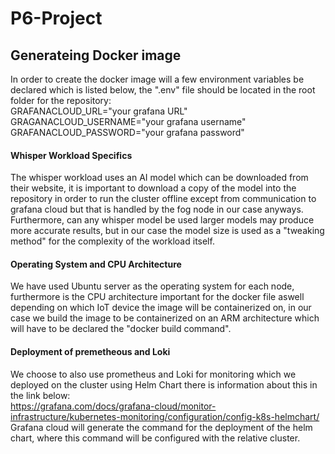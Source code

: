 # P6-Project

## Generateing Docker image
In order to create the docker image will a few environment variables be declared which is listed below, the ".env" file should be located in the root folder for the repository: <br />
GRAFANACLOUD_URL="your grafana URL" <br />
GRAGANACLOUD_USERNAME="your grafana username" <br />
GRAFANACLOUD_PASSWORD="your grafana password" <br />

#### Whisper Workload Specifics
The whisper workload uses an AI model which can be downloaded from their website, it is important to download a copy of the model into the repository in order to run the cluster offline except from communication to grafana cloud but that is handled by the fog node in our case anyways. Furthermore, can any whisper model be used larger models may produce more accurate results, but in our case the model size is used as a "tweaking method" for the complexity of the workload itself.

#### Operating System and CPU Architecture
We have used Ubuntu server as the operating system for each node, furthermore is the CPU architecture important for the docker file aswell depending on which IoT device the image will be containerized on, in our case we build the image to be containerized on an ARM architecture which will have to be declared the "docker build command". 

#### Deployment of premetheous and Loki 
We choose to also use prometheus and Loki for monitoring which we deployed on the cluster using Helm Chart there is information about this in the link below: <br />
https://grafana.com/docs/grafana-cloud/monitor-infrastructure/kubernetes-monitoring/configuration/config-k8s-helmchart/ <br />
Grafana cloud will generate the command for the deployment of the helm chart, where this command will be configured with the relative cluster.
